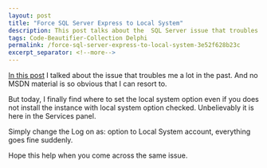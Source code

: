 ```yaml
---
layout: post
title: "Force SQL Server Express to Local System"
description: This post talks about the  SQL Server issue that troubles me a lot in the past.
tags: Code-Beautifier-Collection Delphi
permalink: /force-sql-server-express-to-local-system-3e52f628b23c
excerpt_separator: <!--more-->
---
```

[In this post](/access-denied-creating-databases-in-sql-server-2005-express-deae52d56b4b) I talked about the issue that troubles me a lot in the past. And no MSDN material is so obvious that I can resort to.
<!--more-->

But today, I finally find where to set the local system option even if you does not install the instance with local system option checked. Unbelievably it is here in the Services panel.

Simply change the Log on as: option to Local System account, everything goes fine suddenly.

Hope this help when you come across the same issue.
